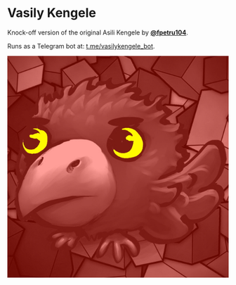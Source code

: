 # Vasily Kengele

Knock-off version of the original Asili Kengele by **[@fpetru104](https://github.com/fpetru104)**.

Runs as a Telegram bot at: [t.me/vasilykengele_bot](t.me/vasilykengele_bot).

![Vasily](vasily.jpg "Vasily Kengele photo")
